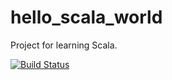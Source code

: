 # hello_scala_world
Project for learning Scala.

[![Build Status](https://travis-ci.org/bootjp/hello_scala_world.svg?branch=master)](https://travis-ci.org/bootjp/hello_scala_world)

